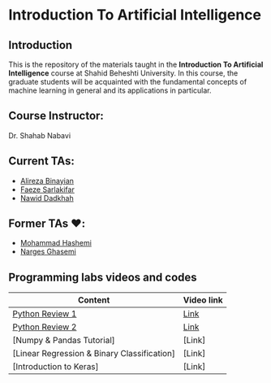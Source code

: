 # Introduction To Artificial Intelligence

## Introduction

This is the repository of the materials taught in the **Introduction To Artificial Intelligence** course at Shahid Beheshti University. In this course, the graduate students will be acquainted with the fundamental concepts of machine learning in general and its applications in particular.

## Course Instructor:

Dr. Shahab Nabavi

## Current TAs:

- [Alireza Binayian](https://github.com/alireza00bin)
- [Faeze Sarlakifar](https://github.com/faezesarlakifar)
- [Nawid Dadkhah](https://github.com/nawidadkhah)

## Former TAs ❤️:
- [Mohammad Hashemi](https://github.com/mohammadhashemii)
- [Narges Ghasemi](https://github.com/NNargesNN)

## Programming labs videos and codes

| Content                                                                                              | Video link        |
| ---------------------------------------------------------------------------------------------------- | ----------------- |
| [Python Review 1](https://github.com/SBU-CE/EE085-Introduction-To-AI/tree/main/Fall2023/1_Python_Review)| [Link]([https://drive.google.com/drive/folders/1ZcJbYCfHTiVLw6T5L7_PjyLei0Ln_SEU?usp=sharing](https://drive.google.com/file/d/1d7eBB5J0DyTSjW7-s8SbDgcX0rqUBXF_/view?usp=sharing))|
|[Python Review 2](https://github.com/SBU-CE/EE085-Introduction-To-AI/tree/main/Fall2023/2_Python_Review)|[Link](https://drive.google.com/file/d/1-dIJZNvKBwXiZHoOeBaha2IUsjpqUAb0/view?usp=sharing)|
| [Numpy & Pandas Tutorial] | [Link]|
| [Linear Regression & Binary Classification]| [Link]|
| [Introduction to Keras]| [Link]|

